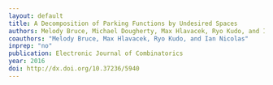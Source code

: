```yaml
---
layout: default
title: A Decomposition of Parking Functions by Undesired Spaces
authors: Melody Bruce, Michael Dougherty, Max Hlavacek, Ryo Kudo, and Ian Nicolas
coauthors: "Melody Bruce, Max Hlavacek, Ryo Kudo, and Ian Nicolas"
inprep: "no"
publication: Electronic Journal of Combinatorics
year: 2016
doi: http://dx.doi.org/10.37236/5940
---
```

